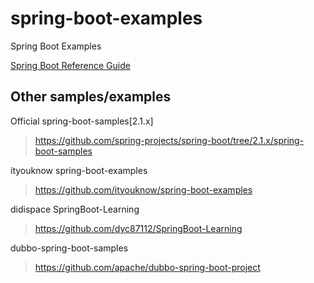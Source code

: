 # spring-boot-examples
Spring Boot Examples

[Spring Boot Reference Guide](https://docs.spring.io/spring-boot/3.3/documentation.html)

## Other samples/examples

Official spring-boot-samples[2.1.x]
> https://github.com/spring-projects/spring-boot/tree/2.1.x/spring-boot-samples

ityouknow spring-boot-examples
> https://github.com/ityouknow/spring-boot-examples

didispace SpringBoot-Learning
> https://github.com/dyc87112/SpringBoot-Learning

dubbo-spring-boot-samples
> https://github.com/apache/dubbo-spring-boot-project
